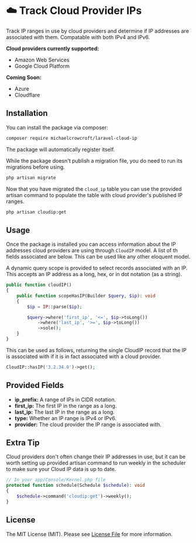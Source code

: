# ☁️ Track Cloud Provider IPs

Track IP ranges in use by cloud providers and determine if IP addresses are associated with them. Compatable with both IPv4 and IPv6.

**Cloud providers currently supported:**
* Amazon Web Services
* Google Cloud Platform

**Coming Soon:**
* Azure
* Cloudflare

## Installation

You can install the package via composer:

``` bash
composer require michaelcrowcroft/laravel-cloud-ip
```

The package will automatically register itself.

While the package doesn't publish a migration file, you do need to run its migrations before using.

``` bash
php artisan migrate
```

Now that you have migrated the `cloud_ip` table you can use the provided artisan command to populate the table with cloud provider's published IP ranges.

``` bash
php artisan cloudip:get
```

## Usage

Once the package is installed you can access information about the IP addresses cloud providers are using through `CloudIP` model. A list of th fields associated are below. This can be used like any other eloquent model.

A dynamic query scope is provided to select records associated with an IP. This accepts an IP address as a long, hex, or in dot notation (as a string).

``` php
public function cloudIP()
{
    public function scopeHasIP(Builder $query, $ip): void
    {
        $ip = IP::parse($ip);

        $query->where('first_ip', '<=', $ip->toLong())
            ->where('last_ip', '>=', $ip->toLong())
            ->sole();
    }
}
```

This can be used as follows, returning the single CloudIP record that the IP is associated with if it is in fact associated with a cloud provider.

``` php
CloudIP::hasIP('3.2.34.0')->get();
```

## Provided Fields

* **ip_prefix:** A range of IPs in CIDR notation.
* **first_ip:** The first IP in the range as a long.
* **last_ip:** The last IP in the range as a long.
* **type:** Whether an IP range is IPv4 or IPv6.
* **provider:** The cloud provider the IP range is associated with.

## Extra Tip

Cloud providers don't often change their IP addresses in use, but it can be worth setting up provided artisan command to run weekly in the scheduler to make sure your Cloud IP data is up to date.

``` php
// In your app/Console/Kernel.php file
protected function schedule(Schedule $schedule): void
{
    $schedule->command('cloudip:get')->weekly();
}
```

## License

The MIT License (MIT). Please see [License File](LICENSE.md) for more information.
